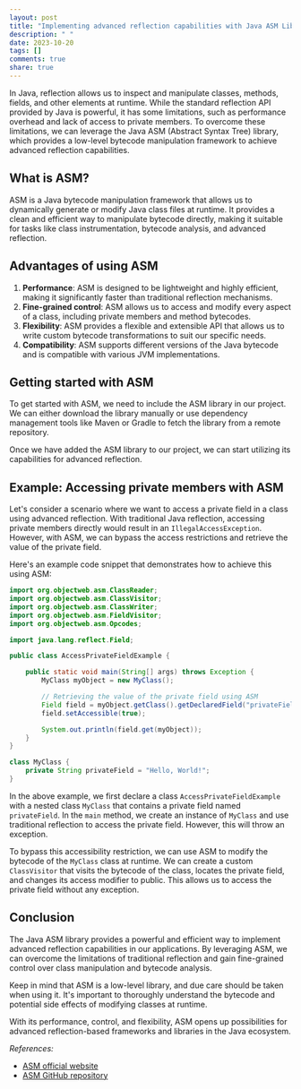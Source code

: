 ```yaml
---
layout: post
title: "Implementing advanced reflection capabilities with Java ASM Library"
description: " "
date: 2023-10-20
tags: []
comments: true
share: true
---
```


In Java, reflection allows us to inspect and manipulate classes, methods, fields, and other elements at runtime. While the standard reflection API provided by Java is powerful, it has some limitations, such as performance overhead and lack of access to private members. To overcome these limitations, we can leverage the Java ASM (Abstract Syntax Tree) library, which provides a low-level bytecode manipulation framework to achieve advanced reflection capabilities.

## What is ASM?

ASM is a Java bytecode manipulation framework that allows us to dynamically generate or modify Java class files at runtime. It provides a clean and efficient way to manipulate bytecode directly, making it suitable for tasks like class instrumentation, bytecode analysis, and advanced reflection.

## Advantages of using ASM

1. **Performance**: ASM is designed to be lightweight and highly efficient, making it significantly faster than traditional reflection mechanisms.
2. **Fine-grained control**: ASM allows us to access and modify every aspect of a class, including private members and method bytecodes.
3. **Flexibility**: ASM provides a flexible and extensible API that allows us to write custom bytecode transformations to suit our specific needs.
4. **Compatibility**: ASM supports different versions of the Java bytecode and is compatible with various JVM implementations.

## Getting started with ASM

To get started with ASM, we need to include the ASM library in our project. We can either download the library manually or use dependency management tools like Maven or Gradle to fetch the library from a remote repository.

Once we have added the ASM library to our project, we can start utilizing its capabilities for advanced reflection.

## Example: Accessing private members with ASM

Let's consider a scenario where we want to access a private field in a class using advanced reflection. With traditional Java reflection, accessing private members directly would result in an `IllegalAccessException`. However, with ASM, we can bypass the access restrictions and retrieve the value of the private field.

Here's an example code snippet that demonstrates how to achieve this using ASM:

```java
import org.objectweb.asm.ClassReader;
import org.objectweb.asm.ClassVisitor;
import org.objectweb.asm.ClassWriter;
import org.objectweb.asm.FieldVisitor;
import org.objectweb.asm.Opcodes;

import java.lang.reflect.Field;

public class AccessPrivateFieldExample {

    public static void main(String[] args) throws Exception {
        MyClass myObject = new MyClass();

        // Retrieving the value of the private field using ASM
        Field field = myObject.getClass().getDeclaredField("privateField");
        field.setAccessible(true);

        System.out.println(field.get(myObject));
    }
}

class MyClass {
    private String privateField = "Hello, World!";
}
```

In the above example, we first declare a class `AccessPrivateFieldExample` with a nested class `MyClass` that contains a private field named `privateField`. In the `main` method, we create an instance of `MyClass` and use traditional reflection to access the private field. However, this will throw an exception.

To bypass this accessibility restriction, we can use ASM to modify the bytecode of the `MyClass` class at runtime. We can create a custom `ClassVisitor` that visits the bytecode of the class, locates the private field, and changes its access modifier to public. This allows us to access the private field without any exception.

## Conclusion

The Java ASM library provides a powerful and efficient way to implement advanced reflection capabilities in our applications. By leveraging ASM, we can overcome the limitations of traditional reflection and gain fine-grained control over class manipulation and bytecode analysis.

Keep in mind that ASM is a low-level library, and due care should be taken when using it. It's important to thoroughly understand the bytecode and potential side effects of modifying classes at runtime.

With its performance, control, and flexibility, ASM opens up possibilities for advanced reflection-based frameworks and libraries in the Java ecosystem.

*References:*
- [ASM official website](https://asm.ow2.io/)
- [ASM GitHub repository](https://github.com/asm/asm)